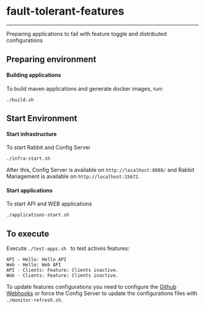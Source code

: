 # fault-tolerant-features

---

Preparing applications to fail with feature toggle and distributed configurations

## Preparing environment

#### Building applications

To build maven applications and generate docker images, run: 

```
./build.sh
```


## Start Environment 

#### Start infrastructure

To start Rabbit and Config Server
```
./infra-start.sh
```

After this, Config Server is available on ``http://localhost:8888/`` and Rabbit Management is available on ``http://localhost:15672``.

#### Start applications

To start API and WEB applications
```
./applications-start.sh
```

## To execute

Execute ``./test-apps.sh `` to test actives features:
```
API - Hello: Hello API
Web - Hello: Web API
API - Clients: Feature: Clients inactive.
Web - Clients: Feature: Clients inactive.
```

To update features configurations you need to configure the [Github Webhooks](https://developer.github.com/webhooks/creating/) or force the Config Server to update the configurations files with ``./monitor-refresh.sh``.  

